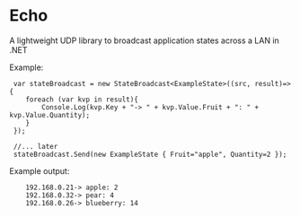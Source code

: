 # Echo

A lightweight UDP library to broadcast application states across a LAN in .NET

Example:

````
 var stateBroadcast = new StateBroadcast<ExampleState>((src, result)=>{
    foreach (var kvp in result){
        Console.Log(kvp.Key + "-> " + kvp.Value.Fruit + ": " + kvp.Value.Quantity);
    }
 });
 
 //... later
 stateBroadcast.Send(new ExampleState { Fruit="apple", Quantity=2 });
```` 
Example output:
````
    192.168.0.21-> apple: 2
    192.168.0.32-> pear: 4
    192.168.0.26-> blueberry: 14
````
